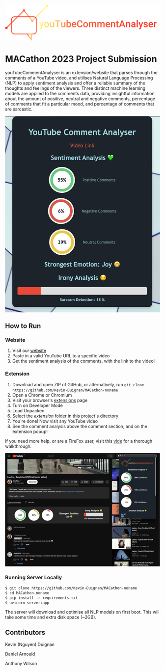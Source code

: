 ![](assets/20230910_174550_logo.svg)

# MACathon 2023 Project Submission

youTubeCommentAnalyser is an extension/website that parses through the comments of a YouTube video, and utilises Natural Language Processing (NLP) to apply sentiment analysis and offer a reliable summary of the thoughts and feelings of the viewers. Three distinct machine learning models are applied to the comments data, providing insightful information about the amount of positive, neutral and negative comments, percentage of comments that fit a particular mood, and percentage of comments that are sarcastic.

![](assets/20230910_180112_image.png)

## How to Run

### Website

1. Visit our [website](http://158.179.17.136:8080)
2. Paste in a valid YouTube URL to a specific video
3. Get the sentiment analysis of the comments, with the link to the video!

### Extension

1. Download and open ZIP of GitHub, or alternatively, run `git clone https://github.com/Kevin-Duignan/MACathon-noname`
1. Open a Chrome or Chromium
1. Visit your browser's [extensions](chrome://extensions/) page
1. Turn on Developer Mode
1. Load Unpacked
1. Select the _extension_ folder in this project's directory
1. You're done! Now visit any YouTube video
1. See the comment analysis above the comment section, and on the extension popup!

If you need more help, or are a FireFox user, visit this [vide](https://www.youtube.com/watch?v=dhaGRJvJAII) for a thorough walkthrough.

![](assets/20230910_183618_image.png)

### Running Server Locally

```
$ git clone https://github.com/Kevin-Duignan/MACathon-noname
$ cd MACathon-noname
$ pip install -r requirements.txt
$ uvicorn server:app
```

The server will download and optimise all NLP models on first boot. This will take some time and extra disk space (~2GB).

## Contributors

Kevin (Nguyen) Duignan

Daniel Arnould

Anthony Wilson

